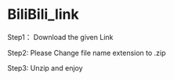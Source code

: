 # BiliBili_link
Step1：
Download the given Link

Step2:
Please Change file name extension to .zip

Step3:
Unzip and enjoy
